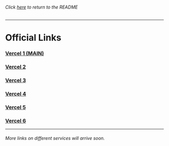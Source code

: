 ###### Click [here](readme.md) to return to the README
<hr>

# Official Links

### [Vercel 1 (MAIN)](https://useadurite.vercel.app)

### [Vercel 2](https://officialadurite.vercel.app)

### [Vercel 3](https://aduriteprod.vercel.app)

### [Vercel 4](https://aduritefun.vercel.app)

### [Vercel 5](https://freemathskills.vercel.app)

### [Vercel 6](https://webmathhelp.vercel.app)

<hr>

###### More links on different services will arrive soon.
